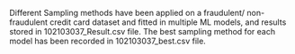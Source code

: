 Different Sampling methods have been applied on a fraudulent/ non-fraudulent credit card dataset and fitted in multiple ML models, and results stored in 102103037_Result.csv file. The best sampling method for each model has been recorded in 102103037_best.csv file.

